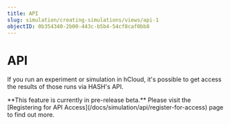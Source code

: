 ```yaml
---
title: API
slug: simulation/creating-simulations/views/api-1
objectID: 0b354340-2b00-443c-b5b4-54cf8caf0bb8
---
```


# API

If you run an experiment or simulation in hCloud, it's possible to get access the results of those runs via HASH's API.

<Hint style="info">
**This feature is currently in pre-release beta.** Please visit the [Registering for API Access](/docs/simulation/api/register-for-access) page to find out more.
</Hint>

